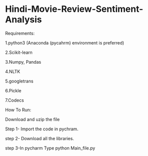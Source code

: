 # Hindi-Movie-Review-Sentiment-Analysis

Requirements:

1.python3 (Anaconda (pycahrm) environment is preferred)

2.Scikit-learn

3.Numpy, Pandas

4.NLTK

5.googletrans

6.Pickle

7.Codecs

How To Run:

Download and uzip the file

Step 1- Import the code in pychram.

step 2- Download all the libraries.

step 3-In pycharm Type python Main_file.py
